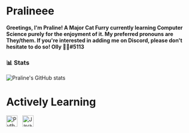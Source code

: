 # Pralineee 

**Greetings, I'm Praline! A Major Cat Furry currently learning Computer Science purely for the enjoyment of it. My preferred pronouns are They/them. If you're interested in adding me on Discord, please don't hesitate to do so! Olly 🌿🐛#5113**

### 📊 Stats

![Praline's GitHub stats](https://github-readme-stats.vercel.app/api?username=Pralineee&show_icons=true&theme=gruvbox)

<!-- ![GitHub Streak](https://streak-stats.demolab.com?user=Pralineee&theme=gruvbox&border_radius=4.5) -->

# Actively Learning

<img align="left" alt="Python" width="30px" style="padding-right:10px;" src="https://cdn.jsdelivr.net/gh/devicons/devicon/icons/python/python-plain.svg" />
<img align="left" alt="JavaScript" width="30px" style="padding-right:10px;" src="https://cdn.jsdelivr.net/gh/devicons/devicon/icons/javascript/javascript-plain.svg" />
